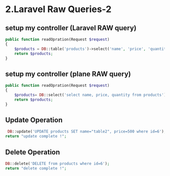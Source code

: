 # 2.Laravel Raw Queries-2

## setup my controller (Laravel RAW query)

```php
public function readOpration(Request $request)
{
    $products = DB::table('products')->select('name', 'price', 'quantity')->get();
    return $products;
}
```

## setup my controller (plane RAW query)

```php
public function readOpration(Request $request)
{
    $products= DB::select('select name, price, quantity from products');
    return $products;
}
```

## Update Operation

```php
 DB::update('UPDATE products SET name="table2", price=500 where id=6');
return "update complete !";
```

## Delete Operation

```php
DB::delete('DELETE from products where id=6');
return "delete complete !";
```
